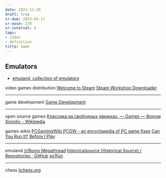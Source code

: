 ```yaml
---
date: 2022-12-29
draft: true
sr-due: 2023-03-17
sr-ease: 270
sr-interval: 4
tags:
- inbox
- definition
title: Game
---
```


## Emulators


- [emuland, collection of emulators](./retroarch.md)

video games distribution [Welcome to Steam](https://store.steampowered.com/)
[Steam Workshop Downloader](https://steamworkshopdownloader.io/)


---

game development [Game Development](https://develop.games/)


---

open source games
[Классика на свободных движках. — Games — Форум](https://www.linux.org.ru/forum/games/11192801/page5?lastmod=1645313017678)
[Xonotic - Wikipedia](https://en.m.wikipedia.org/wiki/Xonotic)

games wikis
[PCGamingWiki PCGW - an encyclopedia of PC game fixes](https://www.pcgamingwiki.com/wiki/Home)
[Can You Run It?](http://www.systemrequirementslab.com/cyri/)
[Before I Play](https://beforeiplay.com/index.php?title=Main_Page)


---

emuland [/r/Roms Megathread](https://r-roms.github.io/)
[historicalsource (Historical Source) / Repositories · GitHub](https://github.com/historicalsource?tab=repositories)
[ps1fun](http://www.ps1fun.com/)


---

chess [lichess.org](http://ru.lichess.org/)